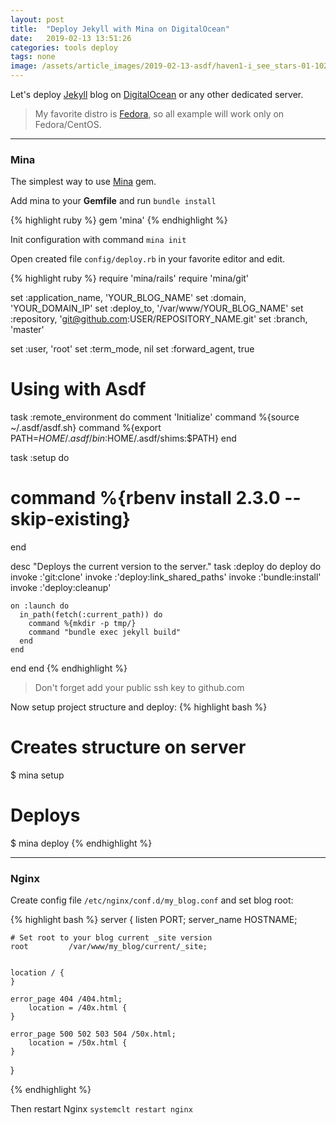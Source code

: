 ```yaml
---
layout: post
title:  "Deploy Jekyll with Mina on DigitalOcean"
date:   2019-02-13 13:51:26
categories: tools deploy
tags: none
image: /assets/article_images/2019-02-13-asdf/haven1-i_see_stars-01-1024x768.png
---
```


Let's deploy [Jekyll](http://jekyllrb.com) blog on [DigitalOcean](https://m.do.co/c/51b036646dd1) or any other dedicated server.
> My favorite distro is [Fedora](https://getfedora.org/), so all example will work only on Fedora/CentOS.

---
### Mina
The simplest way to use [Mina](https://github.com/mina-deploy/mina) gem.

Add mina to your **Gemfile** and run ```bundle install```

{% highlight ruby %}
gem 'mina'
{% endhighlight %}

Init configuration with command ```mina init```

Open created file ```config/deploy.rb``` in your favorite editor and edit.

{% highlight ruby %}
require 'mina/rails'
require 'mina/git'

set :application_name, 'YOUR_BLOG_NAME'
set :domain, 'YOUR_DOMAIN_IP'
set :deploy_to, '/var/www/YOUR_BLOG_NAME'
set :repository, 'git@github.com:USER/REPOSITORY_NAME.git'
set :branch, 'master'

set :user, 'root'
set :term_mode, nil
set :forward_agent, true

# Using with Asdf
task :remote_environment do
  comment 'Initialize'
  command %{source ~/.asdf/asdf.sh}
  command %{export PATH=$HOME/.asdf/bin:$HOME/.asdf/shims:$PATH}
end

task :setup do
  # command %{rbenv install 2.3.0 --skip-existing}
end

desc "Deploys the current version to the server."
task :deploy do
  deploy do
    invoke :'git:clone'
    invoke :'deploy:link_shared_paths'
    invoke :'bundle:install'
    invoke :'deploy:cleanup'

    on :launch do
      in_path(fetch(:current_path)) do
        command %{mkdir -p tmp/}
        command "bundle exec jekyll build"
      end
    end
  end
end
{% endhighlight %}


> Don't forget add your public ssh key to github.com

Now setup project structure and deploy:
{% highlight bash %}
# Creates structure on server
$ mina setup

# Deploys
$ mina deploy
{% endhighlight %}

---

### Nginx

Create config file ```/etc/nginx/conf.d/my_blog.conf``` and set blog root:

{% highlight bash %}
server {
    listen       PORT;
    server_name  HOSTNAME;

    # Set root to your blog current _site version
    root         /var/www/my_blog/current/_site;


    location / {
    }

    error_page 404 /404.html;
        location = /40x.html {
    }

    error_page 500 502 503 504 /50x.html;
        location = /50x.html {
    }
}

{% endhighlight %}

Then restart Nginx ```systemclt restart nginx```
